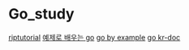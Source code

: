 # Go_study

[riptutorial](https://riptutorial.com/Download/go.pdf)
[예제로 배우는 go](http://golang.site/)
[go by example](https://mingrammer.com/gobyexample)
[go kr-doc](https://github.com/golang-kr/golang-doc/wiki)